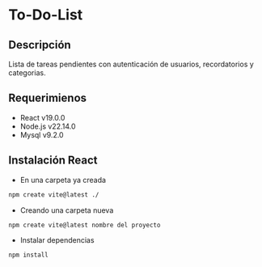 # To-Do-List

## Descripción
Lista de tareas pendientes con autenticación de usuarios, recordatorios y categorias.

## Requerimienos
- React v19.0.0
- Node.js v22.14.0
- Mysql v9.2.0

## Instalación React
- En una carpeta ya creada
```bash
npm create vite@latest ./
```
- Creando una carpeta nueva
```bash
npm create vite@latest nombre del proyecto
```
- Instalar dependencias
```bash
npm install
```
